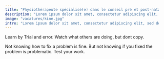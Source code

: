 ```yaml
---
title: "Physiothérapeute spécialisé(e) dans le conseil pré et post-natal"
description: "Lorem ipsum dolor sit amet, consectetur adipiscing elit, sed do eiusmod tempor incididunt ut labore et dolore magna aliqua."
image: "vacatures/kine.jpg"
intro: "Lorem ipsum dolor sit amet, consectetur adipiscing elit, sed do eiusmod tempor incididunt ut labore et dolore magna aliqua. Ut enim ad minim veniam, quis nostrud exercitation ullamco laboris nisi ut aliquip ex ea commodo consequat."
---
```


Learn by Trial and error. Watch what others are doing, but dont copy.

Not knowing how to fix a problem is fine. But not knowing if you fixed the
problem is problematic. Test your work.

